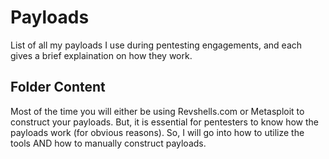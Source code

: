 # Payloads

List of all my payloads I use during pentesting engagements, and each gives a brief explaination on how they work.

## Folder Content

Most of the time you will either be using Revshells.com or Metasploit to construct your payloads. But, it is essential for pentesters to know how the payloads work (for obvious reasons). So, I will go into how to utilize the tools AND how to manually construct payloads. 
